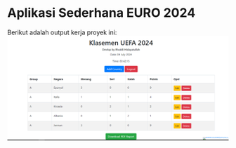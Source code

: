 # Aplikasi Sederhana EURO 2024
Berikut adalah output kerja proyek ini:
![Diagram](https://github.com/Rivaldi22/Tugas-web2/blob/master/UAS_Rivaldi/project-root/Halaman%20uefa.PNG?raw=true)
